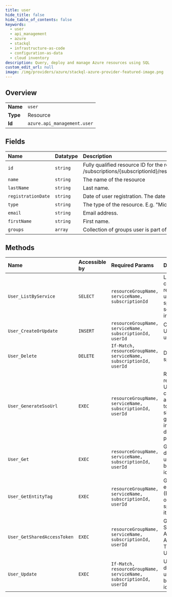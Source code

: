 ```yaml
---
title: user
hide_title: false
hide_table_of_contents: false
keywords:
  - user
  - api_management
  - azure    
  - stackql
  - infrastructure-as-code
  - configuration-as-data
  - cloud inventory
description: Query, deploy and manage Azure resources using SQL
custom_edit_url: null
image: /img/providers/azure/stackql-azure-provider-featured-image.png
---
```

  
    

## Overview
<table><tbody>
<tr><td><b>Name</b></td><td><code>user</code></td></tr>
<tr><td><b>Type</b></td><td>Resource</td></tr>
<tr><td><b>Id</b></td><td><code>azure.api_management.user</code></td></tr>
</tbody></table>

## Fields
| Name | Datatype | Description |
|:-----|:---------|:------------|
| `id` | `string` | Fully qualified resource ID for the resource. Ex - /subscriptions/{subscriptionId}/resourceGroups/{resourceGroupName}/providers/{resourceProviderNamespace}/{resourceType}/{resourceName} |
| `name` | `string` | The name of the resource |
| `lastName` | `string` | Last name. |
| `registrationDate` | `string` | Date of user registration. The date conforms to the following format: `yyyy-MM-ddTHH:mm:ssZ` as specified by the ISO 8601 standard.<br /> |
| `type` | `string` | The type of the resource. E.g. "Microsoft.Compute/virtualMachines" or "Microsoft.Storage/storageAccounts" |
| `email` | `string` | Email address. |
| `firstName` | `string` | First name. |
| `groups` | `array` | Collection of groups user is part of. |
## Methods
| Name | Accessible by | Required Params | Description |
|:-----|:--------------|:----------------|:------------|
| `User_ListByService` | `SELECT` | `resourceGroupName, serviceName, subscriptionId` | Lists a collection of registered users in the specified service instance. |
| `User_CreateOrUpdate` | `INSERT` | `resourceGroupName, serviceName, subscriptionId, userId` | Creates or Updates a user. |
| `User_Delete` | `DELETE` | `If-Match, resourceGroupName, serviceName, subscriptionId, userId` | Deletes specific user. |
| `User_GenerateSsoUrl` | `EXEC` | `resourceGroupName, serviceName, subscriptionId, userId` | Retrieves a redirection URL containing an authentication token for signing a given user into the developer portal. |
| `User_Get` | `EXEC` | `resourceGroupName, serviceName, subscriptionId, userId` | Gets the details of the user specified by its identifier. |
| `User_GetEntityTag` | `EXEC` | `resourceGroupName, serviceName, subscriptionId, userId` | Gets the entity state (Etag) version of the user specified by its identifier. |
| `User_GetSharedAccessToken` | `EXEC` | `resourceGroupName, serviceName, subscriptionId, userId` | Gets the Shared Access Authorization Token for the User. |
| `User_Update` | `EXEC` | `If-Match, resourceGroupName, serviceName, subscriptionId, userId` | Updates the details of the user specified by its identifier. |
